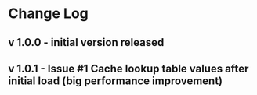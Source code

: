 # Change Log

## v 1.0.0 - initial version released
## v 1.0.1 - Issue #1 Cache lookup table values after initial load (big performance improvement)
